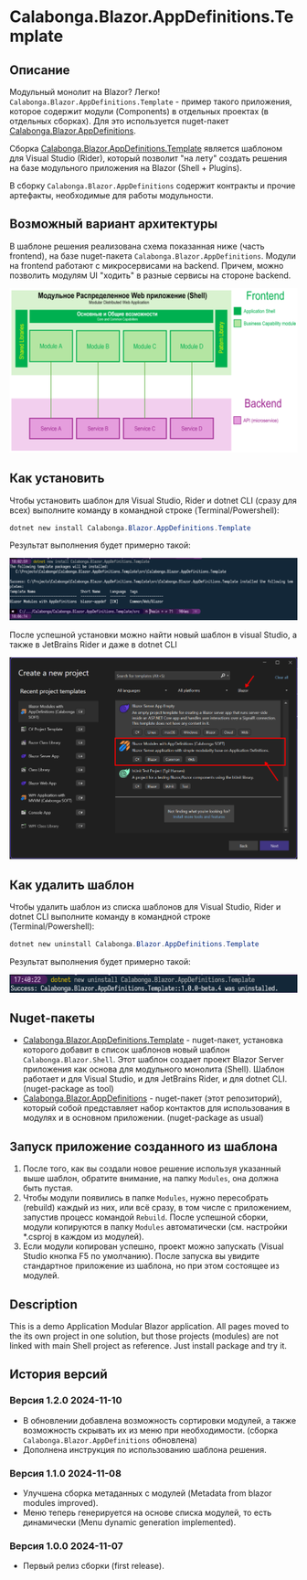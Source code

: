 # Calabonga.Blazor.AppDefinitions.Template

## Описание

Модульный монолит на Blazor? Легко! `Calabonga.Blazor.AppDefinitions.Template` - пример такого приложения, которое содержит модули (Components) в отдельных проектах (в отдельных сборках). Для это используется nuget-пакет [Calabonga.Blazor.AppDefinitions](https://www.nuget.org/packages/Calabonga.Blazor.AppDefinitions/). 

Сборка [Calabonga.Blazor.AppDefinitions.Template](https://github.com/Calabonga/Calabonga.Blazor.AppDefinitions.Template) является шаблоном для Visual Studio (Rider), который позволит "на лету" создать решения на базе модульного приложения на Blazor (Shell + Plugins).

В сборку `Calabonga.Blazor.AppDefinitions` содержит контракты и прочие артефакты, необходимые для работы модульности.

## Возможный вариант архитектуры

В шаблоне решения реализована схема показанная ниже (часть frontend), на базе nuget-пакета `Calabonga.Blazor.AppDefinitions`. Модули на frontend работают с микросервисами на backend. Причем, можно позволить модулям UI "ходить" в разные сервисы на стороне backend.

![Proposed Frontend Architecture](whatnot/schema.png)

## Как установить

Чтобы установить шаблон для Visual Studio, Rider и dotnet CLI (сразу для всех) выполните команду в командной строке (Terminal/Powershell):

``` powershell
dotnet new install Calabonga.Blazor.AppDefinitions.Template
```

Результат выполнения будет примерно такой:

![install](whatnot/install.png)

После успешной установки можно найти новый шаблон в visual Studio, а также в JetBrains Rider и даже в dotnet CLI

![visual Studio](whatnot/vs.png)

## Как удалить шаблон

Чтобы удалить шаблон из списка шаблонов для Visual Studio, Rider и dotnet CLI выполните команду в командной строке (Terminal/Powershell):

``` powershell
dotnet new uninstall Calabonga.Blazor.AppDefinitions.Template
```

Результат выполнения будет примерно такой:

![install](whatnot/uninstall.png)

## Nuget-пакеты

* [Calabonga.Blazor.AppDefinitions.Template](https://www.nuget.org/packages/Calabonga.Blazor.AppDefinitions.Template/) - nuget-пакет, установка которого добавит в список шаблонов новый шаблон `Calabonga.Blazor.Shell`. Этот шаблон создает проект Blazor Server приложения как основа для модульного монолита (Shell). Шаблон работает и для Visual Studio, и для JetBrains Rider, и для dotnet CLI. (nuget-package as tool)
* [Calabonga.Blazor.AppDefinitions](https://www.nuget.org/packages/Calabonga.Blazor.AppDefinitions/) - nuget-пакет (этот репозиторий), который собой представляет набор контактов для использования в модулях и в основном приложении. (nuget-package as usual)

## Запуск приложение созданного из шаблона

1. После того, как вы создали новое решение используя указанный выше шаблон, обратите внимание, на папку `Modules`, она должна быть пустая. 
2. Чтобы модули появились в папке `Modules`, нужно пересобрать (rebuild) каждый из них, или всё сразу, в том числе с приложением, запустив процесс командой `Rebuild`. После успешной сборки, модули копируются в папку `Modules` автоматически (см. настройки *.csproj в каждом из модулей).
3. Если модули копирован успешно, проект можно запускать (Visual Studio кнопка F5 по умолчанию). После запуска вы увидите стандартное приложение из шаблона, но при этом состоящее из модулей.

## Description
 
This is a demo Application Modular Blazor application. All pages moved to the its own project in one solution, but those projects (modules) are not linked with main Shell project as reference. Just install package and try it.

## История версий

### Версия 1.2.0 2024-11-10

* В обновлении добавлена возможность сортировки модулей, а также возможность скрывать их из меню при необходимости. (сборка `Calabonga.Blazor.AppDefinitions` обновлена)
* Дополнена инструкция по использованию шаблона решения.

### Версия 1.1.0 2024-11-08

* Улучшена сборка метаданных с модулей (Metadata from blazor modules improved).
* Меню теперь генерируется на основе списка модулей, то есть динамически (Menu dynamic generation implemented).

### Версия 1.0.0 2024-11-07

* Первый релиз сборки (first release).